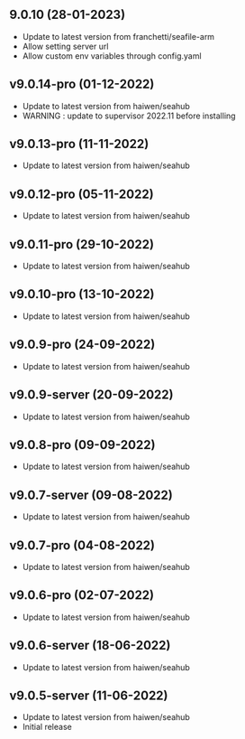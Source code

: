 
## 9.0.10 (28-01-2023)
- Update to latest version from franchetti/seafile-arm
- Allow setting server url
- Allow custom env variables through config.yaml

## v9.0.14-pro (01-12-2022)
- Update to latest version from haiwen/seahub
- WARNING : update to supervisor 2022.11 before installing

## v9.0.13-pro (11-11-2022)
- Update to latest version from haiwen/seahub

## v9.0.12-pro (05-11-2022)
- Update to latest version from haiwen/seahub

## v9.0.11-pro (29-10-2022)
- Update to latest version from haiwen/seahub

## v9.0.10-pro (13-10-2022)
- Update to latest version from haiwen/seahub

## v9.0.9-pro (24-09-2022)
- Update to latest version from haiwen/seahub

## v9.0.9-server (20-09-2022)
- Update to latest version from haiwen/seahub

## v9.0.8-pro (09-09-2022)
- Update to latest version from haiwen/seahub

## v9.0.7-server (09-08-2022)
- Update to latest version from haiwen/seahub

## v9.0.7-pro (04-08-2022)
- Update to latest version from haiwen/seahub

## v9.0.6-pro (02-07-2022)
- Update to latest version from haiwen/seahub

## v9.0.6-server (18-06-2022)
- Update to latest version from haiwen/seahub

## v9.0.5-server (11-06-2022)
- Update to latest version from haiwen/seahub
- Initial release
